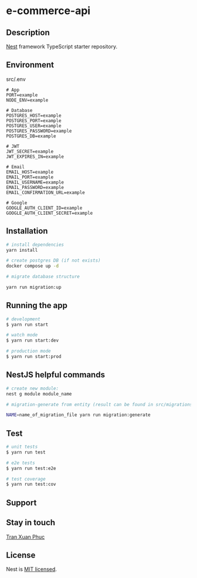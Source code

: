 # e-commerce-api

## Description

[Nest](https://github.com/nestjs/nest) framework TypeScript starter repository.

## Environment

src/.env

```.env
# App
PORT=example
NODE_ENV=example

# Database
POSTGRES_HOST=example
POSTGRES_PORT=example
POSTGRES_USER=example
POSTGRES_PASSWORD=example
POSTGRES_DB=example

# JWT
JWT_SECRET=example
JWT_EXPIRES_IN=example

# Email
EMAIL_HOST=example
EMAIL_PORT=example
EMAIL_USERNAME=example
EMAIL_PASSWORD=example
EMAIL_CONFIRMATION_URL=example

# Google
GOOGLE_AUTH_CLIENT_ID=example
GOOGLE_AUTH_CLIENT_SECRET=example
```

## Installation

```bash
# install dependencies
yarn install

# create postgres DB (if not exists)
docker compose up -d

# migrate database structure

yarn run migration:up
```

## Running the app

```bash
# development
$ yarn run start

# watch mode
$ yarn run start:dev

# production mode
$ yarn run start:prod
```

## NestJS helpful commands

```bash
# create new module:
nest g module module_name

# migration-generate from entity (result can be found in src/migrations):

NAME=name_of_migration_file yarn run migration:generate
```

## Test

```bash
# unit tests
$ yarn run test

# e2e tests
$ yarn run test:e2e

# test coverage
$ yarn run test:cov
```

## Support

## Stay in touch

[Tran Xuan Phuc](https://github.com/txphuc/)

## License

Nest is [MIT licensed](LICENSE).
